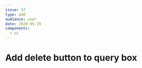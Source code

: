 ```yaml
---
issue: 57
type: add
audience: user
date: 2020-05-29
components:
  - ui
---
```

# Add delete button to query box
